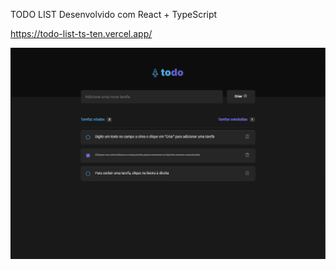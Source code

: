 TODO LIST
Desenvolvido com React + TypeScript

https://todo-list-ts-ten.vercel.app/

![print](print.png)
